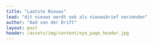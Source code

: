 ```yaml
---
title: "Laatste Nieuws"
lead: "dit nieuws wordt ook als nieuwsbrief verzonden"
author: "Aad van der Drift"
layout: post
header: /assets/img/content/eye_page_header.jpg
---
```

<script src="https://app.inboxify.nl/view-online/57363550484D65556938453D/717776536D3537764C48553D/78594C39694F51464F32493D" type="text/javascript"></script>
